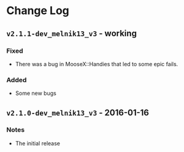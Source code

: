 # Change Log



## `v2.1.1-dev_melnik13_v3` - working

### Fixed

 - There was a bug in MooseX::Handies that led to some epic fails.

### Added

 - Some new bugs



## `v2.1.0-dev_melnik13_v3` - 2016-01-16

### Notes

 - The initial release

